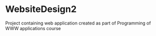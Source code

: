 # WebsiteDesign2
Project containing web application created as part of Programming of WWW applications course
